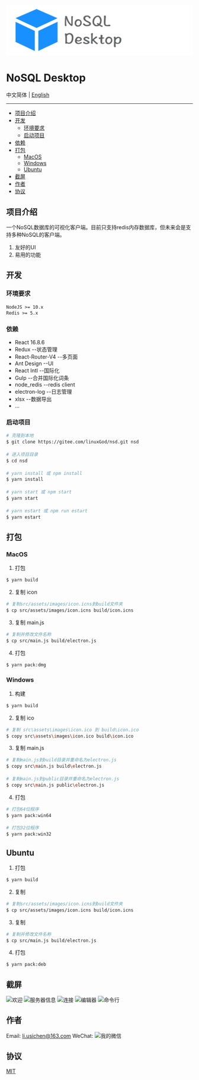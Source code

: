 ![NoSQL Desktop Logo](./src/assets/images/NoSQLDesktopLogo.png)
# NoSQL Desktop
中文简体 | [English](./README.en.md)

***

- [项目介绍](#项目介绍)
- [开发](#开发)
    - [环境要求](#环境要求)
    - [启动项目](#启动项目)
- [依赖](#依赖)
- [打包](#打包)
    - [MacOS](#macos)
    - [Windows](#windows)
    - [Ubuntu](#ubuntu)
- [截屏](#截屏)
- [作者](#作者)
- [协议](#协议)

## 项目介绍
一个NoSQL数据库的可视化客户端。目前只支持redis内存数据库，但未来会是支持多种NoSQL的客户端。
1. 友好的UI
2. 易用的功能

## 开发
### 环境要求
```
NodeJS >= 10.x
Redis >= 5.x
```

### 依赖
* React 16.8.6
* Redux           --状态管理
* React-Router-V4 --多页面
* Ant Design      --UI
* React Intl      --国际化
* Gulp            --合并国际化词条
* node_redis      --redis client
* electron-log    --日志管理
* xlsx            --数据导出
* ...

### 启动项目
```sh
# 克隆到本地
$ git clone https://gitee.com/linuxGod/nsd.git nsd

# 进入项目目录
$ cd nsd

# yarn install 或 npm install
$ yarn install

# yarn start 或 npm start
$ yarn start

# yarn estart 或 npm run estart
$ yarn estart
```

## 打包
### MacOS
1.  打包
```sh
$ yarn build
```

2. 复制 icon
```sh
# 复制src/assets/images/icon.icns到build文件夹
$ cp src/assets/images/icon.icns build/icon.icns
```

3. 复制 main.js
```sh
# 复制并修改文件名称
$ cp src/main.js build/electron.js
```

4. 打包
```sh
$ yarn pack:dmg
```

### Windows
1.  构建
```sh
$ yarn build
```

2. 复制 ico
```sh
# 复制 src\assets\images\icon.ico 到 build\icon.ico
$ copy src\assets\images\icon.ico build\icon.ico
```

3. 复制 main.js
```sh
# 复制main.js到build目录并重命名为electron.js
$ copy src\main.js build\electron.js

# 复制main.js到public目录并重命名为electron.js
$ copy src\main.js public\electron.js
```

4. 打包
```sh
# 打包64位程序
$ yarn pack:win64

# 打包32位程序
$ yarn pack:win32
```

## Ubuntu
1.  打包
```sh
$ yarn build
```

2. 复制
```sh
# 复制src/assets/images/icon.icns到build文件夹
$ cp src/assets/images/icon.icns build/icon.icns
```

3. 复制
```sh
# 复制并修改文件名称
$ cp src/main.js build/electron.js
```

4. 打包
```sh
$ yarn pack:deb
```

## 截屏
![欢迎](https://gitee.com/linuxGod/Images/raw/master/nsd/Screenshots/welcome.png)
![服务器信息](https://gitee.com/linuxGod/Images/raw/master/nsd/Screenshots/info.png)
![连接](https://gitee.com/linuxGod/Images/raw/master/nsd/Screenshots/connection.png)
![编辑器](https://gitee.com/linuxGod/Images/raw/master/nsd/Screenshots/editor.png)
![命令行](https://gitee.com/linuxGod/Images/raw/master/nsd/Screenshots/terminal.png)

## 作者
Email: <li.usichen@163.com>
WeChat:
![我的微信](https://gitee.com/linuxGod/Images/raw/master/nsd/wechat.png)

## 协议
[MIT](./LICENSE)